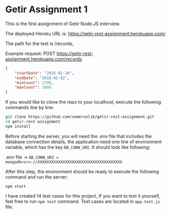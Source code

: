 # Getir Assignment 1

This is the first assignment of Getir Node.JS interview. 

The deployed Heroku URL is: https://getir-rest-assignment.herokuapp.com/

The path for the test is /records,

Example request:
POST https://getir-rest-assignment.herokuapp.com/records
 ```json
 { 
     "startDate": "2016-01-26",  
     "endDate": "2018-02-02",  
     "minCount": 2700,  
     "maxCount": 3000  
 }
  ```
  If you would like to clone the repo to your localhost, execute the following commands line by line:
 ```sh
git clone https://github.com/somercelik/getir-rest-assignment.git
cd getir-rest-assignment
npm install
```
 
Before starting the server, you will need the .env file that includes the database connection details, the application need one line of environment variable, which has the key ```DB_CONN_URI```. It should look like following:

.env file -> 
```DB_CONN_URI = mongodb+srv://XXXXXXXXXXXXXXXXXXXXXXXXXXXXXXXXXXXXX```

After this step, the environment should be ready to execute the following command and run the server:

```npm start```

I have created 14 test cases for this project, If you want to test it yourself, feel free to run ```npm test``` command.
Test cases are located in ```app.test.js``` file.
